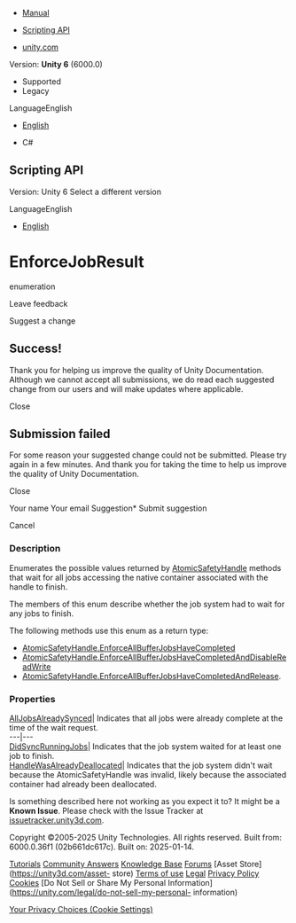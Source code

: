 [ ]()

  * [Manual](../Manual/index.html)
  * [Scripting API](../ScriptReference/index.html)

  * [unity.com](https://unity.com/)

Version: **Unity 6** (6000.0)

  * Supported
  * Legacy

LanguageEnglish

  * [English]()

  * C#

[ ](https://docs.unity3d.com)

## Scripting API

Version: Unity 6 Select a different version

LanguageEnglish

  * [English]()

# EnforceJobResult

enumeration

Leave feedback

Suggest a change

## Success!

Thank you for helping us improve the quality of Unity Documentation. Although
we cannot accept all submissions, we do read each suggested change from our
users and will make updates where applicable.

Close

## Submission failed

For some reason your suggested change could not be submitted. Please <a>try
again</a> in a few minutes. And thank you for taking the time to help us
improve the quality of Unity Documentation.

Close

Your name Your email Suggestion* Submit suggestion

Cancel

[ ]()

### Description

Enumerates the possible values returned by
[AtomicSafetyHandle](Unity.Collections.LowLevel.Unsafe.AtomicSafetyHandle.html)
methods that wait for all jobs accessing the native container associated with
the handle to finish.

The members of this enum describe whether the job system had to wait for any
jobs to finish.  
  
The following methods use this enum as a return type:

  * [AtomicSafetyHandle.EnforceAllBufferJobsHaveCompleted](Unity.Collections.LowLevel.Unsafe.AtomicSafetyHandle.EnforceAllBufferJobsHaveCompleted.html)
  * [AtomicSafetyHandle.EnforceAllBufferJobsHaveCompletedAndDisableReadWrite](Unity.Collections.LowLevel.Unsafe.AtomicSafetyHandle.EnforceAllBufferJobsHaveCompletedAndDisableReadWrite.html)
  * [AtomicSafetyHandle.EnforceAllBufferJobsHaveCompletedAndRelease](Unity.Collections.LowLevel.Unsafe.AtomicSafetyHandle.EnforceAllBufferJobsHaveCompletedAndRelease.html).

### Properties

[AllJobsAlreadySynced](Unity.Collections.LowLevel.Unsafe.EnforceJobResult.AllJobsAlreadySynced.html)|
Indicates that all jobs were already complete at the time of the wait request.  
---|---  
[DidSyncRunningJobs](Unity.Collections.LowLevel.Unsafe.EnforceJobResult.DidSyncRunningJobs.html)|
Indicates that the job system waited for at least one job to finish.  
[HandleWasAlreadyDeallocated](Unity.Collections.LowLevel.Unsafe.EnforceJobResult.HandleWasAlreadyDeallocated.html)|
Indicates that the job system didn't wait because the AtomicSafetyHandle was
invalid, likely because the associated container had already been deallocated.  
  
Is something described here not working as you expect it to? It might be a
**Known Issue**. Please check with the Issue Tracker at
[issuetracker.unity3d.com](https://issuetracker.unity3d.com).

Copyright ©2005-2025 Unity Technologies. All rights reserved. Built from:
6000.0.36f1 (02b661dc617c). Built on: 2025-01-14.

[Tutorials](https://unity3d.com/learn) [Community
Answers](https://answers.unity3d.com) [Knowledge
Base](https://support.unity3d.com/hc/en-us)
[Forums](https://forum.unity3d.com) [Asset Store](https://unity3d.com/asset-
store) [Terms of use](https://docs.unity3d.com/Manual/TermsOfUse.html)
[Legal](https://unity.com/legal) [Privacy
Policy](https://unity.com/legal/privacy-policy)
[Cookies](https://unity.com/legal/cookie-policy) [Do Not Sell or Share My
Personal Information](https://unity.com/legal/do-not-sell-my-personal-
information)

[Your Privacy Choices (Cookie Settings)](javascript:void\(0\);)

